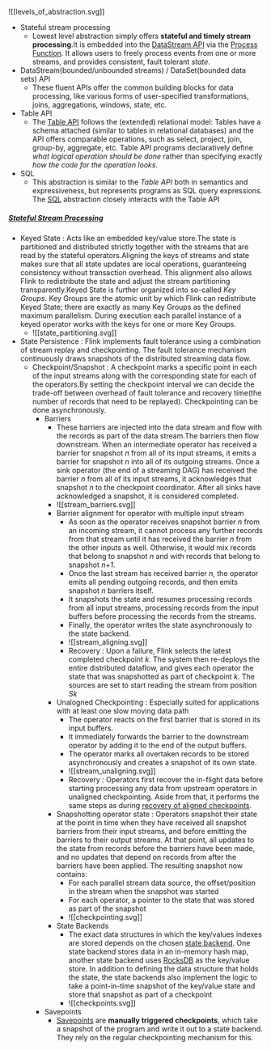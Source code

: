 

![[levels_of_abstraction.svg]]

* Stateful stream processing
	* Lowest level abstraction simply offers **stateful and timely stream processing**.It is embedded into the [DataStream API](https://nightlies.apache.org/flink/flink-docs-release-1.17/docs/dev/datastream/overview/) via the [Process Function](https://nightlies.apache.org/flink/flink-docs-release-1.17/docs/dev/datastream/operators/process_function/). It allows users to freely process events from one or more streams, and provides consistent, fault tolerant _state_.
* DataStream(bounded/unbounded streams) / DataSet(bounded data sets) API
	* These fluent APIs offer the common building blocks for data processing, like various forms of user-specified transformations, joins, aggregations, windows, state, etc.
* Table API
	* The [Table API](https://nightlies.apache.org/flink/flink-docs-release-1.17/docs/dev/table/overview/) follows the (extended) relational model: Tables have a schema attached (similar to tables in relational databases) and the API offers comparable operations, such as select, project, join, group-by, aggregate, etc. Table API programs declaratively define _what logical operation should be done_ rather than specifying exactly _how the code for the operation looks_.
* SQL
	* This abstraction is similar to the _Table API_ both in semantics and expressiveness, but represents programs as SQL query expressions. The [SQL](https://nightlies.apache.org/flink/flink-docs-release-1.17/docs/dev/table/overview/#sql) abstraction closely interacts with the Table API

##### [Stateful Stream Processing](https://nightlies.apache.org/flink/flink-docs-release-1.17/docs/concepts/stateful-stream-processing/#stateful-stream-processing)
* Keyed State : Acts like an embedded key/value store.The state is partitioned and distributed strictly together with the streams that are read by the stateful operators.Aligning the keys of streams and state makes sure that all state updates are local operations, guaranteeing consistency without transaction overhead. This alignment also allows Flink to redistribute the state and adjust the stream partitioning transparently.Keyed State is further organized into so-called _Key Groups_. Key Groups are the atomic unit by which Flink can redistribute Keyed State; there are exactly as many Key Groups as the defined maximum parallelism. During execution each parallel instance of a keyed operator works with the keys for one or more Key Groups.
	* ![[state_partitioning.svg]]
* State Persistence : Flink implements fault tolerance using a combination of stream replay and checkpointing. The fault tolerance mechanism continuously draws snapshots of the distributed streaming data flow. 
	* Checkpoint/Snapshot : A checkpoint marks a specific point in each of the input streams along with the corresponding state for each of the operators.By setting the checkpoint interval we can decide the trade-off between overhead of fault tolerance and recovery time(the number of records that need to be replayed). Checkpointing can be done asynchronously.
		* Barriers
			* These barriers are injected into the data stream and flow with the records as part of the data stream.The barriers then flow downstream. When an intermediate operator has received a barrier for snapshot _n_ from all of its input streams, it emits a barrier for snapshot _n_ into all of its outgoing streams. Once a sink operator (the end of a streaming DAG) has received the barrier _n_ from all of its input streams, it acknowledges that snapshot _n_ to the checkpoint coordinator. After all sinks have acknowledged a snapshot, it is considered completed.
			* ![[stream_barriers.svg]]
			* Barrier alignment for operator with multiple input stream
				*  As soon as the operator receives snapshot barrier _n_ from an incoming stream, it cannot process any further records from that stream until it has received the barrier _n_ from the other inputs as well. Otherwise, it would mix records that belong to snapshot _n_ and with records that belong to snapshot _n+1_.
				* Once the last stream has received barrier _n_, the operator emits all pending outgoing records, and then emits snapshot _n_ barriers itself.
				* It snapshots the state and resumes processing records from all input streams, processing records from the input buffers before processing the records from the streams.
				* Finally, the operator writes the state asynchronously to the state backend.
				* ![[stream_aligning.svg]]
				* Recovery : Upon a failure, Flink selects the latest completed checkpoint _k_. The system then re-deploys the entire distributed dataflow, and gives each operator the state that was snapshotted as part of checkpoint _k_. The sources are set to start reading the stream from position _Sk_
			* Unalogned Checkpointing : Especially suited for applications with at least one slow moving data path
				* The operator reacts on the first barrier that is stored in its input buffers.
				* It immediately forwards the barrier to the downstream operator by adding it to the end of the output buffers.
				* The operator marks all overtaken records to be stored asynchronously and creates a snapshot of its own state.
				* ![[stream_unaligning.svg]]
				* Recovery : Operators first recover the in-flight data before starting processing any data from upstream operators in unaligned checkpointing. Aside from that, it performs the same steps as during [recovery of aligned checkpoints](https://nightlies.apache.org/flink/flink-docs-release-1.17/docs/concepts/stateful-stream-processing/#recovery).
			* Snapshotting operator state : Operators snapshot their state at the point in time when they have received all snapshot barriers from their input streams, and before emitting the barriers to their output streams. At that point, all updates to the state from records before the barriers have been made, and no updates that depend on records from after the barriers have been applied. The resulting snapshot now contains:
				* For each parallel stream data source, the offset/position in the stream when the snapshot was started
				* For each operator, a pointer to the state that was stored as part of the snapshot
				* ![[checkpointing.svg]]
			* State Backends
				* The exact data structures in which the key/values indexes are stored depends on the chosen [state backend](https://nightlies.apache.org/flink/flink-docs-release-1.17/docs/ops/state/state_backends/). One state backend stores data in an in-memory hash map, another state backend uses [RocksDB](http://rocksdb.org) as the key/value store. In addition to defining the data structure that holds the state, the state backends also implement the logic to take a point-in-time snapshot of the key/value state and store that snapshot as part of a checkpoint
				* ![[checkpoints.svg]]
		* Savepoints
			* [Savepoints](https://nightlies.apache.org/flink/flink-docs-release-1.17/docs/ops/state/savepoints/) are **manually triggered checkpoints**, which take a snapshot of the program and write it out to a state backend. They rely on the regular checkpointing mechanism for this.
